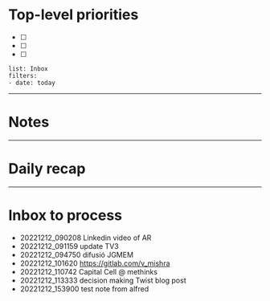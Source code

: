 # Top-level priorities
- [ ] 
- [ ] 
- [ ] 

```apple-reminders
list: Inbox
filters:
- date: today
```




---
# Notes




--- 
# Daily recap





--- 
# Inbox to process
- 20221212_090208 Linkedin video of AR
- 20221212_091159 update TV3
- 20221212_094750 difusió JGMEM
- 20221212_101620 https://gitlab.com/v_mishra
- 20221212_110742 Capital Cell @ methinks
- 20221212_113333 decision making Twist blog post
- 20221212_153900 test note from alfred
